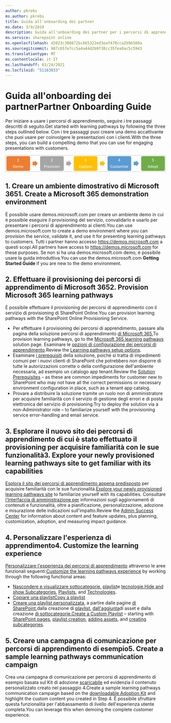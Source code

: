 ```yaml
---
author: pkrebs
ms.author: pkrebs
title: Guida all'onboarding dei partner
ms.date: 3/9/2019
description: Guida all'onboarding dei partner per i percorsi di apprendimento di Microsoft 365
ms.service: sharepoint online
ms.openlocfilehash: d2023c308872bc665322ed3eaf470cca2b9b500a
ms.sourcegitcommit: 907c657e7cc5a4a44d2b9f38cc35fea9ac5c5943
ms.translationtype: MT
ms.contentlocale: it-IT
ms.lasthandoff: 03/24/2021
ms.locfileid: "51163033"
---
```

# <a name="partner-onboarding-guide"></a><span data-ttu-id="b2990-103">Guida all'onboarding dei partner</span><span class="sxs-lookup"><span data-stu-id="b2990-103">Partner Onboarding Guide</span></span>
<span data-ttu-id="b2990-104">Per iniziare a usare i percorsi di apprendimento, seguire i tre passaggi descritti di seguito.</span><span class="sxs-lookup"><span data-stu-id="b2990-104">Get started with learning pathways by following the three steps outlined below.</span></span> <span data-ttu-id="b2990-105">Con i tre passaggi puoi creare una demo accattivante che puoi usare per coinvolgere le presentazioni con i clienti.</span><span class="sxs-lookup"><span data-stu-id="b2990-105">With the three steps, you can build a compelling demo that you can use for engaging presentations with customers.</span></span> 

![cg-partner-getfam.png](media/cg-partner-getfam.png)

## <a name="1-create-a-microsoft-365-demonstration-environment"></a><span data-ttu-id="b2990-107">1. Creare un ambiente dimostrativo di Microsoft 365</span><span class="sxs-lookup"><span data-stu-id="b2990-107">1. Create a Microsoft 365 demonstration environment</span></span>
<span data-ttu-id="b2990-108">È possibile usare demos.microsoft.com per creare un ambiente demo in cui è possibile eseguire il provisioning del servizio, convalidarlo e usarlo per presentare i percorsi di apprendimento ai clienti.</span><span class="sxs-lookup"><span data-stu-id="b2990-108">You can use demos.microsoft.com to create a demo environment where you can provision the service, validate it, and use it for presenting learning pathways to customers.</span></span> <span data-ttu-id="b2990-109">Tutti i partner hanno accesso https://demos.microsoft.com a questi scopi.</span><span class="sxs-lookup"><span data-stu-id="b2990-109">All partners have access to https://demos.microsoft.com for these purposes.</span></span> <span data-ttu-id="b2990-110">Se non si ha  una demos.microsoft.com demo, è possibile usare la guida introduttiva.</span><span class="sxs-lookup"><span data-stu-id="b2990-110">You can use the demos.microsoft.com **Getting Started Guide** if you are new to the demo environment.</span></span>

## <a name="2-provision-microsoft-365-learning-pathways"></a><span data-ttu-id="b2990-111">2. Effettuare il provisioning dei percorsi di apprendimento di Microsoft 365</span><span class="sxs-lookup"><span data-stu-id="b2990-111">2. Provision Microsoft 365 learning pathways</span></span>
<span data-ttu-id="b2990-112">È possibile effettuare il provisioning dei percorsi di apprendimento con il servizio di provisioning di SharePoint Online.</span><span class="sxs-lookup"><span data-stu-id="b2990-112">You can provision learning pathways with the SharePoint Online Provisioning Service.</span></span>
- <span data-ttu-id="b2990-113">Per effettuare il provisioning dei percorsi di apprendimento, passare alla pagina della soluzione percorsi di apprendimento [di Microsoft 365.](https://provisioning.sharepointpnp.com/details/3df8bd55-b872-4c9d-88e3-6b2f05344239)</span><span class="sxs-lookup"><span data-stu-id="b2990-113">To provision learning pathways, go to the [Microsoft 365 learning pathways](https://provisioning.sharepointpnp.com/details/3df8bd55-b872-4c9d-88e3-6b2f05344239) solution page.</span></span> <span data-ttu-id="b2990-114">Esaminare le [opzioni di configurazione dei percorsi di apprendimento](./custom_setupoptions.md).</span><span class="sxs-lookup"><span data-stu-id="b2990-114">Review the [Learning pathways setup options](./custom_setupoptions.md).</span></span> 
- <span data-ttu-id="b2990-115">Esaminare [i prerequisiti](./custom_provision.md) della soluzione, poiché si tratta di impedimenti comuni per i nuovi clienti di SharePoint che potrebbero non disporre di tutte le autorizzazioni corrette o della configurazione dell'ambiente necessaria, ad esempio un catalogo app tenant.</span><span class="sxs-lookup"><span data-stu-id="b2990-115">Review the [Solution Prerequisites](./custom_provision.md) – as these are common impediments for customer new to SharePoint who may not have all the correct permissions or necessary environment configuration in place, such as a tenant app catalog.</span></span>
- <span data-ttu-id="b2990-116">Provare a distribuire la soluzione tramite un ruolo non di amministratore per acquisire familiarità con il servizio di gestione degli errori e di posta elettronica del servizio di provisioning.</span><span class="sxs-lookup"><span data-stu-id="b2990-116">Try to deploy the solution via a non-Administrator role – to familiarize yourself with the provisioning service error-handling and email service.</span></span>

## <a name="3-explore-your-newly-provisioned-learning-pathways-site-to-get-familiar-with-its-capabilities"></a><span data-ttu-id="b2990-117">3. Esplorare il nuovo sito dei percorsi di apprendimento di cui è stato effettuato il provisioning per acquisire familiarità con le sue funzionalità</span><span class="sxs-lookup"><span data-stu-id="b2990-117">3. Explore your newly provisioned learning pathways site to get familiar with its capabilities</span></span>
<span data-ttu-id="b2990-118">[Esplora il sito dei percorsi di apprendimento appena predisposto](./custom_exploresite.md) per acquisire familiarità con le sue funzionalità.</span><span class="sxs-lookup"><span data-stu-id="b2990-118">[Explore your newly provisioned learning pathways site](./custom_exploresite.md) to familiarize yourself with its capabilities.</span></span> <span data-ttu-id="b2990-119">Consultare [l'Interfaccia di amministrazione per](./custom_successcenter.md) informazioni sugli aggiornamenti di contenuti e funzionalità, oltre a pianificazione, personalizzazione, adozione e misurazione delle indicazioni sull'impatto.</span><span class="sxs-lookup"><span data-stu-id="b2990-119">Review the [Admin Success Center](./custom_successcenter.md) for information about content and feature updates, plus planning, customization, adoption, and measuring impact guidance.</span></span>

## <a name="4-customize-the-learning-experience"></a><span data-ttu-id="b2990-120">4. Personalizzare l'esperienza di apprendimento</span><span class="sxs-lookup"><span data-stu-id="b2990-120">4. Customize the learning experience</span></span>
<span data-ttu-id="b2990-121">[Personalizzare l'esperienza dei percorsi di apprendimento](./custom_overview.md) attraverso le aree funzionali seguenti:</span><span class="sxs-lookup"><span data-stu-id="b2990-121">[Customize the learning pathways experience](./custom_overview.md) by working through the following functional areas:</span></span>
- <span data-ttu-id="b2990-122">[Nascondere e visualizzare sottocategorie,](./custom_hideshowsub.md) [playlist](./custom_hideshowplaylists.md)e [tecnologie.](./custom_hideshowtech.md)</span><span class="sxs-lookup"><span data-stu-id="b2990-122">[Hide and show Subcategories](./custom_hideshowsub.md), [Playlists](./custom_hideshowplaylists.md), and [Technologies](./custom_hideshowtech.md).</span></span>
- [<span data-ttu-id="b2990-123">Copiare una playlist</span><span class="sxs-lookup"><span data-stu-id="b2990-123">Copy a playlist</span></span>](./custom_copyplaylist.md)
- <span data-ttu-id="b2990-124">[Creare una playlist personalizzata,](./custom_createnewplaylist.md) a partire dalle pagine [di SharePoint,](./custom_createnewpage.md)dalla creazione di [playlist,](./custom_createnewplaylist.md) [dall'aggiunta](./custom_addassets.md)di asset e dalla creazione [di sottocategorie.](./custom_createnewcat.md)</span><span class="sxs-lookup"><span data-stu-id="b2990-124">[Create a Custom Playlist](./custom_createnewplaylist.md) – starting with [SharePoint pages](./custom_createnewpage.md), [playlist creation](./custom_createnewplaylist.md), [adding assets](./custom_addassets.md), and [creating subcategories](./custom_createnewcat.md).</span></span>

## <a name="5-create-a-sample-learning-pathways-communication-campaign"></a><span data-ttu-id="b2990-125">5. Creare una campagna di comunicazione per percorsi di apprendimento di esempio</span><span class="sxs-lookup"><span data-stu-id="b2990-125">5. Create a sample learning pathways communication campaign</span></span>
<span data-ttu-id="b2990-126">Crea una campagna di comunicazione per percorsi di apprendimento di esempio basata sul Kit di adozione [scaricabile](https://teamworktools.azurewebsites.net/m365lp/m365lpadoptionkit.zip) ed evidenzia il contenuto personalizzato creato nel passaggio 4.</span><span class="sxs-lookup"><span data-stu-id="b2990-126">Create a sample learning pathways communication campaign based on the [downloadable Adoption Kit](https://teamworktools.azurewebsites.net/m365lp/m365lpadoptionkit.zip) and highlight the custom content you created in Step 4.</span></span> <span data-ttu-id="b2990-127">È possibile sfruttare questa funzionalità per l'abbassamento di livello dell'esperienza utente completa.</span><span class="sxs-lookup"><span data-stu-id="b2990-127">You can leverage this when demoing the complete customer experience.</span></span>